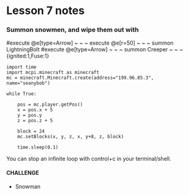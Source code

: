 # Lesson 7 notes

### Summon snowmen, and wipe them out with
#execute @e[type=Arrow] ~ ~ ~ execute @e[r=50] ~ ~ ~ summon LightningBolt
#execute @e[type=Arrow] ~ ~ ~ summon Creeper ~ ~ ~ {ignited:1,Fuse:1}
```
import time
import mcpi.minecraft as minecraft
mc = minecraft.Minecraft.create(address="199.96.85.3", name="seanybob")

while True:

    pos = mc.player.getPos()
    x = pos.x + 5
    y = pos.y
    z = pos.z + 5
    
    block = 24
    mc.setBlocks(x, y, z, x, y+8, z, block)
    
    time.sleep(0.1)
```

You can stop an infinite loop with control+c in your terminal/shell.

#### CHALLENGE

- Snowman



